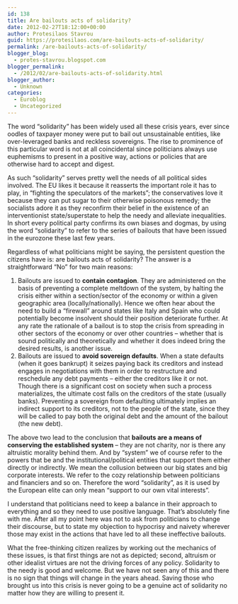 ```yaml
---
id: 138
title: Are bailouts acts of solidarity?
date: 2012-02-27T18:12:00+00:00
author: Protesilaos Stavrou
guid: https://protesilaos.com/are-bailouts-acts-of-solidarity/
permalink: /are-bailouts-acts-of-solidarity/
blogger_blog:
  - protes-stavrou.blogspot.com
blogger_permalink:
  - /2012/02/are-bailouts-acts-of-solidarity.html
blogger_author:
  - Unknown
categories:
  - Euroblog
  - Uncategorized
---
```

The word &#8220;solidarity&#8221; has been widely used all these crisis years, ever since oodles of taxpayer money were put to bail out unsustainable entities, like over-leveraged banks and reckless sovereigns. The rise to prominence of this particular word is not at all coincidental since politicians always use euphemisms to present in a positive way, actions or policies that are otherwise hard to accept and digest. 

As such &#8220;solidarity&#8221; serves pretty well the needs of all political sides involved. The EU likes it because it reasserts the important role it has to play, in &#8220;fighting the speculators of the markets&#8221;; the conservatives love it because they can put sugar to their otherwise poisonous remedy; the socialists adore it as they reconfirm their belief in the existence of an interventionist state/superstate to help the needy and alleviate inequalities. In short every political party confirms its own biases and dogmas, by using the word &#8220;solidarity&#8221; to refer to the series of bailouts that have been issued in the eurozone these last few years. 

Regardless of what politicians might be saying, the persistent question the citizens have is: are bailouts acts of solidarity? The answer is a straightforward &#8220;No&#8221; for two main reasons: 

  1. Bailouts are issued to **contain contagion**. They are administered on the basis of preventing a complete meltdown of the system, by halting the crisis either within a section/sector of the economy or within a given geographic area (locally/nationally). Hence we often hear about the need to build a &#8220;firewall&#8221; around states like Italy and Spain who could potentially become insolvent should their position deteriorate further. At any rate the rationale of a bailout is to stop the crisis from spreading in other sectors of the economy or over other countries &#8211; whether that is sound politically and theoretically and whether it does indeed bring the desired results, is another issue.
  2. Bailouts are issued to **avoid sovereign defaults**. When a state defaults (when it goes bankrupt) it seizes paying back its creditors and instead engages in negotiations with them in order to restructure and reschedule any debt payments &#8211; either the creditors like it or not. Though there is a significant cost on society when such a process materializes, the ultimate cost falls on the creditors of the state (usually banks). Preventing a sovereign from defaulting ultimately implies an indirect support to its creditors, not to the people of the state, since they will be called to pay both the original debt and the amount of the bailout (the new debt).

The above two lead to the conclusion that **bailouts are a means of conserving the established system** &#8211; they are not charity, nor is there any altruistic morality behind them. And by &#8220;system&#8221; we of course refer to the powers that be and the institutional/political entities that support them either directly or indirectly. We mean the collusion between our big states and big corporate interests. We refer to the cozy relationship between politicians and financiers and so on. Therefore the word &#8220;solidarity&#8221;, as it is used by the European elite can only mean &#8220;support to our own vital interests&#8221;.

I understand that politicians need to keep a balance in their approach to everything and so they need to use positive language. That&#8217;s absolutely fine with me. After all my point here was not to ask from politicians to change their discourse, but to state my objection to hypocrisy and naivety wherever those may exist in the actions that have led to all these ineffective bailouts. 

What the free-thinking citizen realizes by working out the mechanics of these issues, is that first things are not as depicted; second, altruism or other idealist virtues are not the driving forces of any policy. Solidarity to the needy is good and welcome. But we have not seen any of this and there is no sign that things will change in the years ahead. Saving those who brought us into this crisis is never going to be a genuine act of solidarity no matter how they are willing to present it.